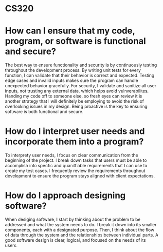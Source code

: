# CS320

# How can I ensure that my code, program, or software is functional and secure?
The best way to ensure functionality and security is by continuously testing throughout the development process. By writing unit tests for every function, I can validate that their behavior is correct and expected. Testing edge cases and invalid inputs makes sure the program can handle unexpected behavior gracefully. For security, I validate and sanitize all user inputs, not trusting any external data, which helps avoid vulnverabilites. Handing my code off to someone else, so fresh eyes can review it is another strategy that I will definitely be employing to avoid the risk of overlooking issues in my design. Being proactive is the key to ensuring software is both functional and secure.

# How do I interpret user needs and incorporate them into a program?
To interprety user needs, I focus on clear communication from the beginning of the project. I break down tasks that users must be able to accomplish into specfic and quanitfiable requirements that I can use to create my test cases. I frequently review the requirements throughout development to ensure the program stays aligned with client expectations.

# How do I approach designing software?
When desiging software, I start by thinking about the problem to be addressed and what the system needs to do. I break it down into its smaller components, each with a designated purpose. Then, I think about the flow of data through the system and the relationships between individual parts. A good software design is clear, logical, and focused on the needs of its users.
